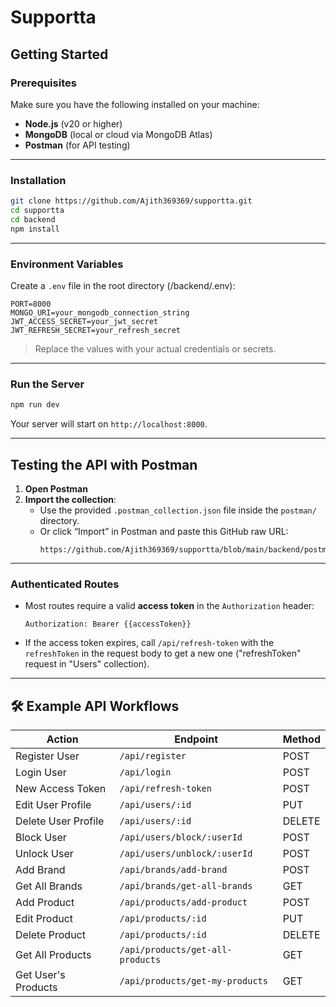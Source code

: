 # Supportta

## Getting Started

### Prerequisites
Make sure you have the following installed on your machine:
- **Node.js** (v20 or higher)
- **MongoDB** (local or cloud via MongoDB Atlas)
- **Postman** (for API testing)

---

### Installation

```bash
git clone https://github.com/Ajith369369/supportta.git
cd supportta
cd backend
npm install
```

---

### Environment Variables

Create a `.env` file in the root directory (/backend/.env):

```env
PORT=8000
MONGO_URI=your_mongodb_connection_string
JWT_ACCESS_SECRET=your_jwt_secret
JWT_REFRESH_SECRET=your_refresh_secret
```

> Replace the values with your actual credentials or secrets.

---

### Run the Server

```bash
npm run dev
```

Your server will start on `http://localhost:8000`.

---

## Testing the API with Postman

1. **Open Postman**
2. **Import the collection**:
   - Use the provided `.postman_collection.json` file inside the `postman/` directory.
   - Or click “Import” in Postman and paste this GitHub raw URL:
     ```
     https://github.com/Ajith369369/supportta/blob/main/backend/postman/Supportta.postman_collection.json
     ```

---

### Authenticated Routes

- Most routes require a valid **access token** in the `Authorization` header:
  
  ```
  Authorization: Bearer {{accessToken}}
  ```

- If the access token expires, call `/api/refresh-token` with the `refreshToken` in the request body to get a new one ("refreshToken" request in "Users" collection).

---

## 🛠 Example API Workflows

| Action               | Endpoint                        | Method |
|----------------------|---------------------------------|--------|
| Register User        | `/api/register`                 | POST   |
| Login User           | `/api/login`                    | POST   |
| New Access Token     | `/api/refresh-token`            | POST   |
| Edit User Profile    | `/api/users/:id`                | PUT    |
| Delete User Profile  | `/api/users/:id`                | DELETE |
| Block User           | `/api/users/block/:userId`      | POST   |
| Unlock User          | `/api/users/unblock/:userId`    | POST   |
| Add Brand            | `/api/brands/add-brand`         | POST   |
| Get All Brands       | `/api/brands/get-all-brands`    | GET    |
| Add Product          | `/api/products/add-product`     | POST   |
| Edit Product         | `/api/products/:id`             | PUT    |
| Delete Product       | `/api/products/:id`             | DELETE |
| Get All Products     | `/api/products/get-all-products`| GET    |
| Get User's Products  | `/api/products/get-my-products` | GET    |

